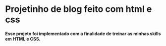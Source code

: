 # Projetinho de blog feito com html e css

#### Esse projeto foi implementado com a finalidade de treinar as minhas skills em HTML e CSS.


